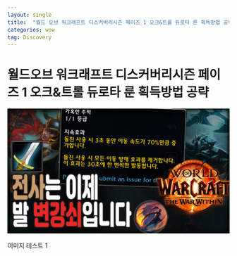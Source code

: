 ```yaml
---
layout: single
title:  "월드 오브 워크래프트 디스커버리시즌 페이즈 1 오크&트롤 듀로타 룬 획득방법 공략"
categories: wow
tag: Discovery
---
```


# 월드오브 워크래프트 디스커버리시즌 페이즈 1 오크&트롤 듀로타 룬 획득방법 공략



![](_images/월드%20오브%20워크래프트%20내부전쟁%20전사%20학살자%20Slayer%20영웅%20전문화%20리뷰%20썸네일.png)


이미지 테스트 1